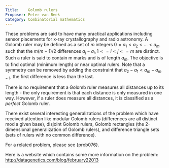 ```yaml
---
Title:    Golomb rulers
Proposer: Peter van Beek
Category: Combinatorial mathematics
---
```


These problems are said to have many practical applications including sensor placements for x-ray crystallography and radio astronomy. A Golomb ruler may be defined as a set of $m$ integers $0 = a_1 < a_2 < ... < a_m$ such that the $m(m-1)/2$ differences $a_j - a_i, 1 <= i < j <= m$ are distinct. Such a ruler is said to contain m marks and is of length $a_m$. The objective is to find optimal (minimum length) or near optimal rulers. Note that a symmetry can be removed by adding the constraint that $a_2 - a_1 < a_m - a_{m-1}$, the first difference is less than the last.

There is no requirement that a Golomb ruler measures all distances up to its length - the only requirement is that each distance is only measured in one way. However, if a ruler does measure all distances, it is classified as a *perfect* Golomb ruler.

There exist several interesting generalizations of the problem which have received attention like modular Golomb rulers (differences are all distinct mod a given base), disjoint Golomb rulers, Golomb rectangles (the 2-dimensional generalization of Golomb rulers), and difference triangle sets (sets of rulers with no common difference).

For a related problem, please see {prob076}.

Here is a website which contains some more information on the problem: http://datagenetics.com/blog/february22013